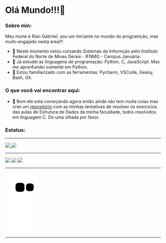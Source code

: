 # Olá Mundo!!!👋

### Sobre min: 

Meu nome é Rian Gabriiel, sou um iniciante no mundo do programção, mas muito engajado nesta área!!!
- 🔭 Neste momento estou cursando Sistemas de Informção pelo Instituto Federal do Norte de Minas Gerais - IFNMG - Campus Januária.
- 🌱 Já estudei as linguagens de programação: Python, C, JavaScript. Mas me apronfundei somente em Python.
- 🤝 Estou familiarizado com as ferramentas: Pycharm, VSCode, Geany, Bash, Git. 

### O que você vai encontrar aqui:

- 🏈 Bom ele esta começando agora então ainda não tem muita coias mas criei um [repositório](https://github.com/RianAndrade/EstudosC) com as minhas tentativas de resolver os exercicios das aulas de Estrutura de Dados da minha faculdade, todos resolvidos em linguagem C. De uma olhada por favor.


### Estatus: 
***
<div>
<a href="https://github.com/RianAndrade">
<img height="180em" src="https://github-readme-stats.vercel.app/api/top-langs/?username=RianAndrade&layout=compact&langs_count=7&theme=dracula"/>
<img height="180em" src="https://github-readme-stats.vercel.app/api?username=RianAndrade&show_icons=true&theme=dracula&include_all_commits=true&count_private=true"/>
</div>

***


[<img src="https://img.shields.io/badge/twitter-%231DA1F2.svg?&style=for-the-badge&logo=twitter&logoColor=white" />](https://twitter.com/USERNAME) 
[<img src="https://img.shields.io/badge/linkedin-%230077B5.svg?&style=for-the-badge&logo=linkedin&logoColor=white" />](https://www.linkedin.com/in/rian-andrade-52489425b/) 
[<img src = "https://img.shields.io/badge/instagram-%23E4405F.svg?&style=for-the-badge&logo=instagram&logoColor=white" >](https://www.instagram.com/riangabriel_rg_hk/?next=%2F)

 ***
  
![Snake animation](https://github.com/RianAndrade/RianAndrade/blob/output/github-contribution-grid-snake.svg)

 ***
